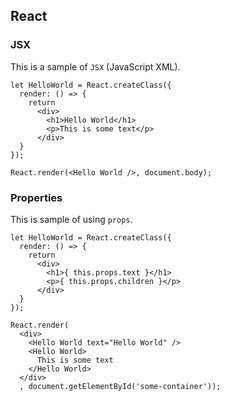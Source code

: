 ## React

### JSX

This is a sample of `JSX` (JavaScript XML).

```
let HelloWorld = React.createClass({
  render: () => {
    return
      <div>
        <h1>Hello World</h1>
        <p>This is some text</p>
      </div>
  }
});

React.render(<Hello World />, document.body);

```

### Properties

This is sample of using `props`.

```
let HelloWorld = React.createClass({
  render: () => {
    return
      <div>
        <h1>{ this.props.text }</h1>
        <p>{ this.props.children }</p>
      </div>
  }
});

React.render(
  <div>
    <Hello World text="Hello World" />
    <Hello World>
      This is some text
    </Hello World>
  </div>
  , document.getElementById('some-container'));
```